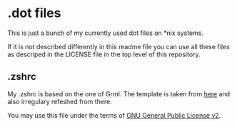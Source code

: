 # .dot files
This is just a bunch of my currently used dot files on \*nix systems.

If it is not described differently in this readme file you can use all these files as descriped in the LICENSE file in the top level of this repository.

## .zshrc
My .zshrc is based on the one of Grml. The template is taken from [here](https://github.com/grml/grml-etc-core/blob/master/etc/zsh/zshrc) and also irregulary refeshed from there.

You may use this file under the terms of [GNU General Public License v2](https://www.gnu.org/licenses/old-licenses/gpl-2.0.de.html).
